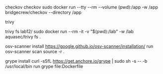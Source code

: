 checkov
checkov sudo docker run --tty --rm --volume (pwd):/app -w /app bridgecrew/checkov --directory /app


trivy

trivy fs lab12/
sudo docker run --rm -it -v "$(pwd):/lab" -w /lab aquasec/trivy fs . 

osv-scanner 
install https://google.github.io/osv-scanner/installation/
run osv-scanner scan source -r .

grype 
install curl -sSfL https://get.anchore.io/grype | sudo sh -s -- -b /usr/local/bin
run grype file:Dockerfile
